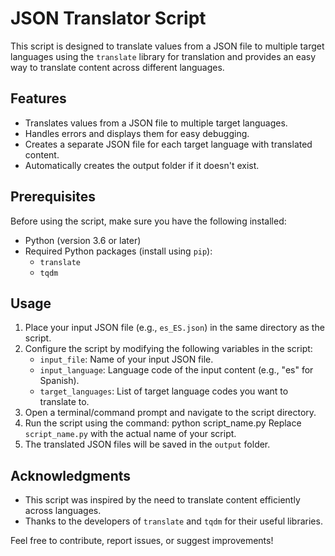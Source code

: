 # JSON Translator Script

This script is designed to translate values from a JSON file to multiple target languages using the `translate` library for translation and provides an easy way to translate content across different languages.

## Features

- Translates values from a JSON file to multiple target languages.
- Handles errors and displays them for easy debugging.
- Creates a separate JSON file for each target language with translated content.
- Automatically creates the output folder if it doesn't exist.

## Prerequisites

Before using the script, make sure you have the following installed:

- Python (version 3.6 or later)
- Required Python packages (install using `pip`):
  - `translate`
  - `tqdm`

## Usage

1. Place your input JSON file (e.g., `es_ES.json`) in the same directory as the script.
2. Configure the script by modifying the following variables in the script:
   - `input_file`: Name of your input JSON file.
   - `input_language`: Language code of the input content (e.g., "es" for Spanish).
   - `target_languages`: List of target language codes you want to translate to.
3. Open a terminal/command prompt and navigate to the script directory.
4. Run the script using the command:
python script_name.py
Replace `script_name.py` with the actual name of your script.
5. The translated JSON files will be saved in the `output` folder.


## Acknowledgments

- This script was inspired by the need to translate content efficiently across languages.
- Thanks to the developers of `translate` and `tqdm` for their useful libraries.

Feel free to contribute, report issues, or suggest improvements!

